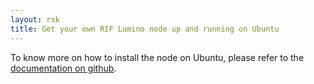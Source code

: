 ```yaml
---
layout: rsk
title: Get your own RIF Lumino node up and running on Ubuntu
---
```


To know more on how to install the node on Ubuntu, please refer to the [documentation on github](https://github.com/rsksmart/lumino/blob/develop/docs/0.1.0/install_ubuntu.md).